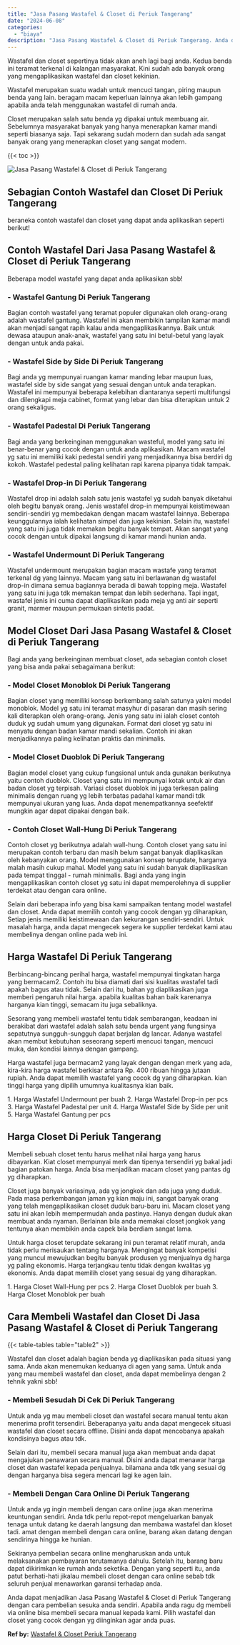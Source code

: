 ```yaml
---
title: "Jasa Pasang Wastafel & Closet di Periuk Tangerang"
date: "2024-06-08"
categories: 
  - "biaya"
description: "Jasa Pasang Wastafel & Closet di Periuk Tangerang. Anda dapat menjadikan Jasa Pasang Wastafel & Closet di Periuk Tangerang dengan cara pembelian sesuka anda..."
---
```


Wastafel dan closet sepertinya tidak akan aneh lagi bagi anda. Kedua benda ini teramat terkenal di kalangan masyarakat. Kini sudah ada banyak orang yang mengaplikasikan wastafel dan closet kekinian.

Wastafel merupakan suatu wadah untuk mencuci tangan, piring maupun benda yang lain. beragam macam keperluan lainnya akan lebih gampang apabila anda telah menggunakan wastafel di rumah anda.

Closet merupakan salah satu benda yg dipakai untuk membuang air. Sebelumnya masyarakat banyak yang hanya menerapkan kamar mandi seperti biasanya saja. Tapi sekarang sudah modern dan sudah ada sangat banyak orang yang menerapkan closet yang sangat modern.

{{< toc >}}

![Jasa Pasang Wastafel & Closet di Periuk Tangerang](/images/wastafel-closet-murah66.png)

## Sebagian Contoh Wastafel dan Closet Di Periuk Tangerang

beraneka contoh wastafel dan closet yang dapat anda aplikasikan seperti berikut!

## Contoh Wastafel Dari Jasa Pasang Wastafel & Closet di Periuk Tangerang

Beberapa model wastafel yang dapat anda aplikasikan sbb!

### \- Wastafel Gantung Di Periuk Tangerang

Bagian contoh wastafel yang teramat populer digunakan oleh orang-orang adalah wastafel gantung. Wastafel ini akan membikin tampilan kamar mandi akan menjadi sangat rapih kalau anda mengaplikasikannya. Baik untuk dewasa ataupun anak-anak, wastafel yang satu ini betul-betul yang layak dengan untuk anda pakai.

### \- Wastafel Side by Side Di Periuk Tangerang

Bagi anda yg mempunyai ruangan kamar manding lebar maupun luas, wastafel side by side sangat yang sesuai dengan untuk anda terapkan. Wastafel ini mempunyai beberapa kelebihan diantaranya seperti multifungsi dan dilengkapi meja cabinet, format yang lebar dan bisa diterapkan untuk 2 orang sekaligus.

### \- Wastafel Padestal Di Periuk Tangerang

Bagi anda yang berkeinginan menggunakan wasteful, model yang satu ini benar-benar yang cocok dengan untuk anda aplikasikan. Macam wastafel yg satu ini memiliki kaki pedestal sendiri yang menjadikannya bisa berdiri dg kokoh. Wastafel pedestal paling kelihatan rapi karena pipanya tidak tampak.

### \- Wastafel Drop-in Di Periuk Tangerang

Wastafel drop ini adalah salah satu jenis wastafel yg sudah banyak diketahui oleh begitu banyak orang. Jenis wastafel drop-in mempunyai keistimewaan sendiri-sendiri yg membedakan dengan macam wastafel lainnya. Beberapa keunggulannya ialah kelihatan simpel dan juga kekinian. Selain itu, wastafel yang satu ini juga tidak memakan begitu banyak tempat. Akan sangat yang cocok dengan untuk dipakai langsung di kamar mandi hunian anda.

### \- Wastafel Undermount Di Periuk Tangerang

Wastafel undermount merupakan bagian macam wastafe yang teramat terkenal dg yang lainnya. Macam yang satu ini berlawanan dg wastafel drop-in dimana semua bagiannya berada di bawah topping meja. Wastafel yang satu ini juga tdk memakan tempat dan lebih sederhana. Tapi ingat, wastafel jenis ini cuma dapat diaplikasikan pada meja yg anti air seperti granit, marmer maupun permukaan sintetis padat.

## Model Closet Dari Jasa Pasang Wastafel & Closet di Periuk Tangerang

Bagi anda yang berkeinginan membuat closet, ada sebagian contoh closet yang bisa anda pakai sebagaimana berikut:

### \- Model Closet Monoblok Di Periuk Tangerang

Bagian closet yang memiliki konsep berkembang salah satunya yakni model monoblok. Model yg satu ini teramat masyhur di pasaran dan masih sering kali diterapkan oleh orang-orang. Jenis yang satu ini ialah closet contoh duduk yg sudah umum yang digunakan. Format dari closet yg satu ini menyatu dengan badan kamar mandi sekalian. Contoh ini akan menjadikannya paling kelihatan praktis dan minimalis.

### \- Model Closet Duoblok Di Periuk Tangerang

Bagian model closet yang cukup fungsional untuk anda gunakan berikutnya yaitu contoh duoblok. Closet yang satu ini mempunyai kotak untuk air dan badan closet yg terpisah. Variasi closet duoblok ini juga terkesan paling minimalis dengan ruang yg lebih terbatas padahal kamar mandi tdk mempunyai ukuran yang luas. Anda dapat menempatkannya seefektif mungkin agar dapat dipakai dengan baik.

### \- Contoh Closet Wall-Hung Di Periuk Tangerang

Contoh closet yg berikutnya adalah wall-hung. Contoh closet yang satu ini merupakan contoh terbaru dan masih belum sangat banyak diaplikasikan oleh kebanyakan orang. Model menggunakan konsep terupdate, harganya malah masih cukup mahal. Model yang satu ini sudah banyak diaplikasikan pada tempat tinggal - rumah minimalis. Bagi anda yang ingin mengaplikasikan contoh closet yg satu ini dapat memperolehnya di supplier terdekat atau dengan cara online.

Selain dari beberapa info yang bisa kami sampaikan tentang model wastafel dan closet. Anda dapat memilih contoh yang cocok dengan yg diharapkan, Setiap jenis memiliki keistimewaan dan kekurangan sendiri-sendiri. Untuk masalah harga, anda dapat mengecek segera ke supplier terdekat kami atau membelinya dengan online pada web ini.

## Harga Wastafel Di Periuk Tangerang

Berbincang-bincang perihal harga, wastafel mempunyai tingkatan harga yang bermacam2. Contoh itu bisa diamati dari sisi kualitas wastafel tadi apakah bagus atau tidak. Selain dari itu, bahan yg diaplikasikan juga memberi pengaruh nilai harga. apabila kualitas bahan baik karenanya harganya kian tinggi, semacam itu juga sebaliknya.

Sesorang yang membeli wastafel tentu tidak sembarangan, keadaan ini berakibat dari wastafel adalah salah satu benda urgent yang fungsinya sepatutnya sungguh-sungguh dapat berjalan dg lancar. Adanya wastafel akan membut kebutuhan seseorang seperti mencuci tangan, mencuci muka, dan kondisi lainnya dengan gampang.

Harga wastafel juga bermacam2 yang layak dengan dengan merk yang ada, kira-kira harga wastafel berkisar antara Rp. 400 ribuan hingga jutaan rupiah. Anda dapat memilih wastafel yang cocok dg yang diharapkan. kian tinggi harga yang dipilih umumnya kualitasnya kian baik.

1\. Harga Wastafel Undermount per buah 2. Harga Wastafel Drop-in per pcs 3. Harga Wastafel Padestal per unit 4. Harga Wastafel Side by Side per unit 5. Harga Wastafel Gantung per pcs

## Harga Closet Di Periuk Tangerang

Membeli sebuah closet tentu harus melihat nilai harga yang harus dibayarkan. Kiat closet mempunyai merk dan tipenya tersendiri yg bakal jadi bagian patokan harga. Anda bisa menjadikan macam closet yang pantas dg yg diharapkan.

Closet juga banyak variasinya, ada yg jongkok dan ada juga yang duduk. Pada masa perkembangan jaman yg kian maju ini, sangat banyak orang yang telah mengaplikasikan closet duduk baru-baru ini. Macam closet yang satu ini akan lebih mempermudah anda pastinya. Hanya dengan duduk akan membuat anda nyaman. Berlainan bila anda memakai closet jongkok yang tentunya akan membikin anda capek bila berdiam sangat lama.

Untuk harga closet terupdate sekarang ini pun teramat relatif murah, anda tidak perlu merisaukan tentang harganya. Mengingat banyak kompetisi yang muncul mewujudkan begitu banyak produsen yg menjualnya dg harga yg paling ekonomis. Harga terjangkau tentu tidak dengan kwalitas yg ekonomis. Anda dapat memilih closet yang sesuai dg yang diharapkan.

1\. Harga Closet Wall-Hung per pcs 2. Harga Closet Duoblok per buah 3. Harga Closet Monoblok per buah

## Cara Membeli Wastafel dan Closet Di Jasa Pasang Wastafel & Closet di Periuk Tangerang

{{< table-tables table="table2" >}}

Wastafel dan closet adalah bagian benda yg diaplikasikan pada situasi yang sama. Anda akan menemukan keduanya di agen yang sama. Untuk anda yang mau membeli wastafel dan closet, anda dapat membelinya dengan 2 tehnik yakni sbb!

### \- Membeli Sesudah Di Cek Di Periuk Tangerang

Untuk anda yg mau membeli closet dan wastafel secara manual tentu akan menerima profit tersendiri. Beberapanya yaitu anda dapat mengecek situasi wastafel dan closet secara offline. Disini anda dapat mencobanya apakah kondisinya bagus atau tdk.

Selain dari itu, membeli secara manual juga akan membuat anda dapat mengajukan penawaran secara manual. Disini anda dapat menawar harga closet dan wastafel kepada penjualnya. bilamana anda tdk yang sesuai dg dengan harganya bisa segera mencari lagi ke agen lain.

### \- Membeli Dengan Cara Online Di Periuk Tangerang

Untuk anda yg ingin membeli dengan cara online juga akan menerima keuntungan sendiri. Anda tdk perlu repot-repot mengeluarkan banyak tenaga untuk datang ke daerah langsung dan membawa wastafel dan kloset tadi. amat dengan membeli dengan cara online, barang akan datang dengan sendirinya hingga ke hunian.

Sekiranya pembelian secara online mengharuskan anda untuk melaksanakan pembayaran terutamanya dahulu. Setelah itu, barang baru dapat dikirimkan ke rumah anda seketika. Dengan yang seperti itu, anda patut berhati-hati jikalau membeli closet dengan cara online sebab tdk seluruh penjual menawarkan garansi terhadap anda.

Anda dapat menjadikan Jasa Pasang Wastafel & Closet di Periuk Tangerang dengan cara pembelian sesuka anda sendiri. Apabila anda ragu dg membeli via online bisa membeli secara manual kepada kami. Pilih wastafel dan closet yang cocok dengan yg diinginkan agar anda puas.

**Ref by:** [Wastafel & Closet Periuk Tangerang](https://id.wikipedia.org/wiki/Wastafel)
